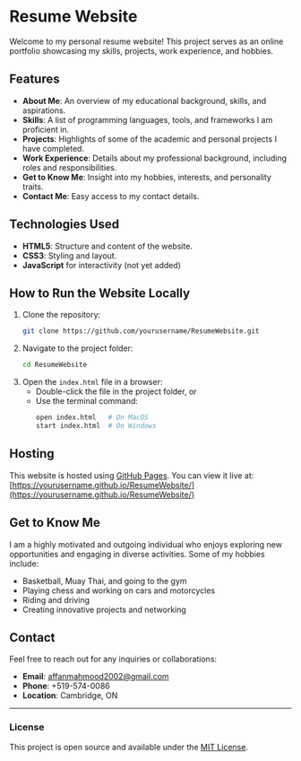 # Resume Website

Welcome to my personal resume website! This project serves as an online portfolio showcasing my skills, projects, work experience, and hobbies.

## Features

- **About Me**: An overview of my educational background, skills, and aspirations.
- **Skills**: A list of programming languages, tools, and frameworks I am proficient in.
- **Projects**: Highlights of some of the academic and personal projects I have completed.
- **Work Experience**: Details about my professional background, including roles and responsibilities.
- **Get to Know Me**: Insight into my hobbies, interests, and personality traits.
- **Contact Me**: Easy access to my contact details.

## Technologies Used

- **HTML5**: Structure and content of the website.
- **CSS3**: Styling and layout.
- **JavaScript** for interactivity (not yet added)

## How to Run the Website Locally

1. Clone the repository:
   ```bash
   git clone https://github.com/yourusername/ResumeWebsite.git
   ```
2. Navigate to the project folder:
   ```bash
   cd ResumeWebsite
   ```
3. Open the `index.html` file in a browser:
   - Double-click the file in the project folder, or
   - Use the terminal command:
     ```bash
     open index.html   # On MacOS
     start index.html  # On Windows
     ```

## Hosting

This website is hosted using [GitHub Pages](https://pages.github.com/). You can view it live at:
[https://yourusername.github.io/ResumeWebsite/](https://yourusername.github.io/ResumeWebsite/)

## Get to Know Me

I am a highly motivated and outgoing individual who enjoys exploring new opportunities and engaging in diverse activities. Some of my hobbies include:
- Basketball, Muay Thai, and going to the gym
- Playing chess and working on cars and motorcycles
- Riding and driving
- Creating innovative projects and networking

## Contact

Feel free to reach out for any inquiries or collaborations:

- **Email**: affanmahmood2002@gmail.com
- **Phone**: +519-574-0086
- **Location**: Cambridge, ON

---

### License

This project is open source and available under the [MIT License](LICENSE).
